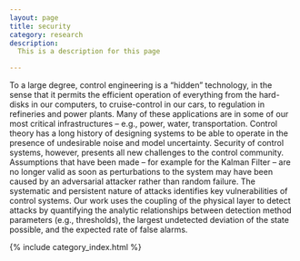 ```yaml
---
layout: page
title: security
category: research
description:
  This is a description for this page

---
```


<!-- ### Additional details/links: -->
To a large degree, control engineering is a “hidden” technology, in the sense that it permits the efficient operation of everything from the hard-disks in our computers, to cruise-control in our cars, to regulation in refineries and power plants.  Many of these applications are in some of our most critical infrastructures – e.g., power, water, transportation.  Control theory has a long history of designing systems to be able to operate in the presence of undesirable noise and model uncertainty. Security of control systems, however, presents all new challenges to the control community.  Assumptions that have been made – for example for the Kalman Filter – are no longer valid as soon as perturbations to the system may have been caused by an adversarial attacker rather than random failure. The systematic and persistent nature of attacks identifies key vulnerabilities of control systems.  Our work uses the coupling of the physical layer to detect attacks by quantifying the analytic relationships between detection method parameters (e.g., thresholds), the largest undetected deviation of the state possible, and the expected rate of false alarms.


<!-- The following inserts all the associated posts: -->
{% include category_index.html %}
